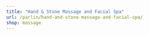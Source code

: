 ```yaml
---
title: "Hand & Stone Massage and Facial Spa"
url: /parlin/hand-and-stone-massage-and-facial-spa/
shop: massage
---
```

